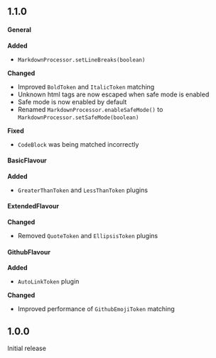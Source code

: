 ## 1.1.0

#### General

**Added**

 - `MarkdownProcessor.setLineBreaks(boolean)`

**Changed**

 - Improved `BoldToken` and `ItalicToken` matching
 - Unknown html tags are now escaped when safe mode is enabled
 - Safe mode is now enabled by default
 - Renamed `MarkdownProcessor.enableSafeMode()` to `MarkdownProcessor.setSafeMode(boolean)`


**Fixed**

 - `CodeBlock` was being matched incorrectly


#### BasicFlavour

**Added**

 - `GreaterThanToken` and `LessThanToken` plugins


#### ExtendedFlavour

**Changed**

 - Removed `QuoteToken` and `EllipsisToken` plugins


#### GithubFlavour

**Added**

 - `AutoLinkToken` plugin


**Changed**

 - Improved performance of `GithubEmojiToken` matching


## 1.0.0

Initial release
